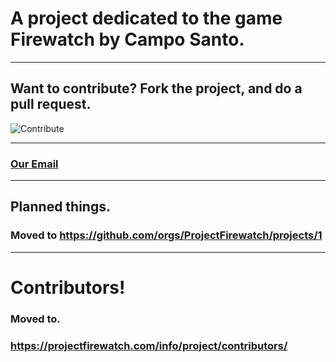 # A project dedicated to the game Firewatch by Campo Santo.

---
 
## Want to contribute? Fork the project, and do a pull request.

![Contribute](https://projectfirewatch.com/cdn/contribute.webp)

---
 
### [Our Email](mailto:contact@projectfirewatch.com)

---
 
## Planned things.
### Moved to https://github.com/orgs/ProjectFirewatch/projects/1

---
 
# Contributors!
### Moved to.
### https://projectfirewatch.com/info/project/contributors/